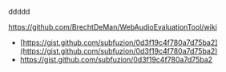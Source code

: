 ddddd

https://github.com/BrechtDeMan/WebAudioEvaluationTool/wiki



- [https://gist.github.com/subfuzion/0d3f19c4f780a7d75ba2](https://gist.github.com/subfuzion/0d3f19c4f780a7d75ba2)
- https://gist.github.com/subfuzion/0d3f19c4f780a7d75ba2

